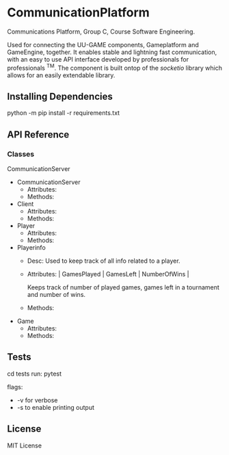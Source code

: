 # CommunicationPlatform
Communications Platform, Group C, Course Software Engineering. 

Used for connecting the UU-GAME components, Gameplatform and GameEngine, together. It enables stable and lightning fast communication, with an easy to use API interface developed by professionals for professionals <sup>TM</sup>. The component is built ontop of the _socketio_ library which allows for an easily extendable library.  

## Installing Dependencies
python -m pip install -r requirements.txt

## API Reference
### Classes
 CommunicationServer
* CommunicationServer
  - Attributes:
  - Methods: 
* Client
  - Attributes:
  - Methods: 
* Player
  - Attributes:
  - Methods: 
* Playerinfo
  - Desc: Used to keep track of all info related to a player. 
  - Attributes: |
      GamesPlayed |
      GamesLeft |
      NumberOfWins |
      
      Keeps track of number of played games, games left in a tournament and number of wins. 
  - Methods: 
* Game
  - Attributes:
  - Methods: 

## Tests
cd tests
run: pytest

flags: 
  - -v for verbose
  - -s to enable printing output
  
## License
MIT License
